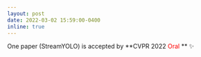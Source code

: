 ```yaml
---
layout: post
date: 2022-03-02 15:59:00-0400
inline: true
---
```


One paper (StreamYOLO) is accepted by **CVPR 2022 <font color='red'> Oral </font> ** :sparkles:
